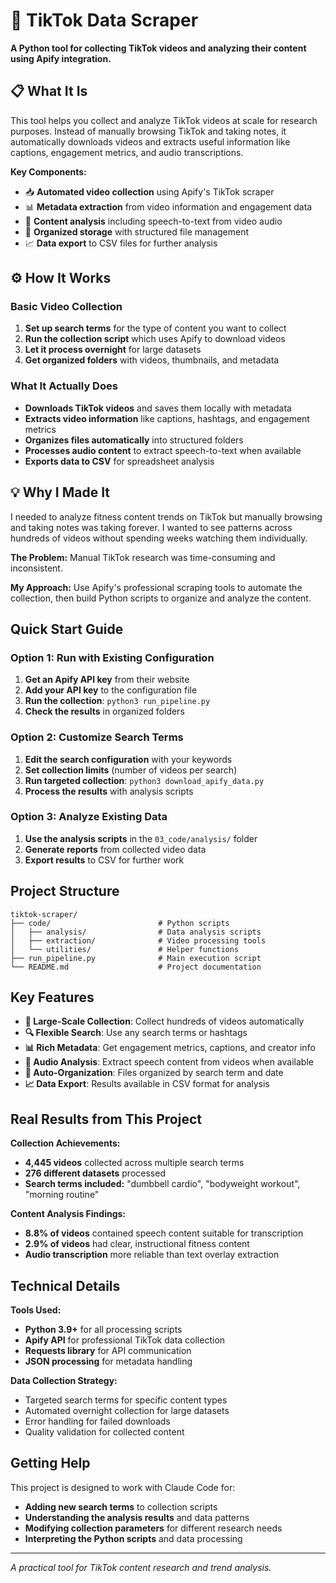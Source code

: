 # 📱 TikTok Data Scraper

**A Python tool for collecting TikTok videos and analyzing their content using Apify integration.**

## 📋 What It Is

This tool helps you collect and analyze TikTok videos at scale for research purposes. Instead of manually browsing TikTok and taking notes, it automatically downloads videos and extracts useful information like captions, engagement metrics, and audio transcriptions.

**Key Components:**
- 📥 **Automated video collection** using Apify's TikTok scraper
- 📊 **Metadata extraction** from video information and engagement data
- 🎵 **Content analysis** including speech-to-text from video audio
- 📁 **Organized storage** with structured file management
- 📈 **Data export** to CSV files for further analysis

## ⚙️ How It Works

### Basic Video Collection
1. **Set up search terms** for the type of content you want to collect
2. **Run the collection script** which uses Apify to download videos
3. **Let it process overnight** for large datasets
4. **Get organized folders** with videos, thumbnails, and metadata

### What It Actually Does
- **Downloads TikTok videos** and saves them locally with metadata
- **Extracts video information** like captions, hashtags, and engagement metrics
- **Organizes files automatically** into structured folders
- **Processes audio content** to extract speech-to-text when available
- **Exports data to CSV** for spreadsheet analysis

## 💡 Why I Made It

I needed to analyze fitness content trends on TikTok but manually browsing and taking notes was taking forever. I wanted to see patterns across hundreds of videos without spending weeks watching them individually.

**The Problem:** Manual TikTok research was time-consuming and inconsistent.

**My Approach:** Use Apify's professional scraping tools to automate the collection, then build Python scripts to organize and analyze the content.

## Quick Start Guide

### Option 1: Run with Existing Configuration
1. **Get an Apify API key** from their website
2. **Add your API key** to the configuration file
3. **Run the collection**: `python3 run_pipeline.py`
4. **Check the results** in organized folders

### Option 2: Customize Search Terms
1. **Edit the search configuration** with your keywords
2. **Set collection limits** (number of videos per search)
3. **Run targeted collection**: `python3 download_apify_data.py`
4. **Process the results** with analysis scripts

### Option 3: Analyze Existing Data
1. **Use the analysis scripts** in the `03_code/analysis/` folder
2. **Generate reports** from collected video data
3. **Export results** to CSV for further work

## Project Structure

```
tiktok-scraper/
├── code/                        # Python scripts
│   ├── analysis/                # Data analysis scripts
│   ├── extraction/              # Video processing tools
│   └── utilities/               # Helper functions
├── run_pipeline.py              # Main execution script
└── README.md                    # Project documentation
```

## Key Features

- **📱 Large-Scale Collection**: Collect hundreds of videos automatically
- **🔍 Flexible Search**: Use any search terms or hashtags
- **📊 Rich Metadata**: Get engagement metrics, captions, and creator info
- **🎵 Audio Analysis**: Extract speech content from videos when available
- **📁 Auto-Organization**: Files organized by search term and date
- **📈 Data Export**: Results available in CSV format for analysis

## Real Results from This Project

**Collection Achievements:**
- **4,445 videos** collected across multiple search terms
- **276 different datasets** processed
- **Search terms included:** "dumbbell cardio", "bodyweight workout", "morning routine"

**Content Analysis Findings:**
- **8.8% of videos** contained speech content suitable for transcription
- **2.9% of videos** had clear, instructional fitness content
- **Audio transcription** more reliable than text overlay extraction

## Technical Details

**Tools Used:**
- **Python 3.9+** for all processing scripts
- **Apify API** for professional TikTok data collection
- **Requests library** for API communication
- **JSON processing** for metadata handling

**Data Collection Strategy:**
- Targeted search terms for specific content types
- Automated overnight collection for large datasets
- Error handling for failed downloads
- Quality validation for collected content

## Getting Help

This project is designed to work with Claude Code for:
- **Adding new search terms** to collection scripts
- **Understanding the analysis results** and data patterns
- **Modifying collection parameters** for different research needs
- **Interpreting the Python scripts** and data processing

---

*A practical tool for TikTok content research and trend analysis.*